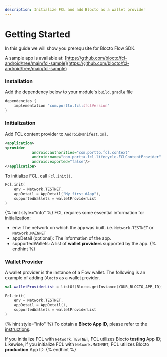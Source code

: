 ```yaml
---
description: Initialize FCL and add Blocto as a wallet provider
---
```


# Getting Started

In this guide we will show you prerequisite for Blocto Flow SDK.

A sample app is available at: [https://github.com/blocto/fcl-android/tree/main/fcl-sample](https://github.com/blocto/fcl-android/tree/main/fcl-sample)

### Installation

Add the dependency below to your module's `build.gradle` file

```groovy
dependencies {
    implementation "com.portto.fcl:$fclVersion"
}
```

### Initialization

Add FCL content provider to `AndroidManifest.xml`.

```xml
<application>
<provider
            android:authorities="com.portto.fcl.context"
            android:name="com.portto.fcl.lifecycle.FCLContentProvider"
            android:exported="false"/>
</application>
```

To initialize FCL, call `Fcl.init()`.

```kotlin
Fcl.init(
    env = Network.TESTNET,
    appDetail = AppDetail("My first dApp"),
    supportedWallets = walletProviderList
)
```

{% hint style="info" %}
FCL requires some essential information for initialization:

* env: The network on which the app was built. i.e. `Network.TESTNET` or `Network.MAINNET`
* appDetail (optional): The information of the app.
* supportedWallets: A list of **wallet providers** supported by the app.
{% endhint %}

### Wallet Provider

A wallet provider is the instance of a Flow wallet. The following is an example of adding `Blocto` as a wallet provider.

```kotlin
val walletProviderList = listOf(Blocto.getInstance(YOUR_BLOCTO_APP_ID))

Fcl.init(
    env = Network.TESTNET,
    appDetail = AppDetail(),
    supportedWallets = walletProviderList
)
```

{% hint style="info" %}
To obtain a **Blocto App ID**, please refer to the [instructions](../../register-app-id.md).&#x20;

If you initialize FCL with `Network.TESTNET`, FCL utilizes Blocto **testing** App ID; Likewise, if you initialize FCL with `Network.MAINNET`, FCL utilizes Blocto **production** App ID.
{% endhint %}
